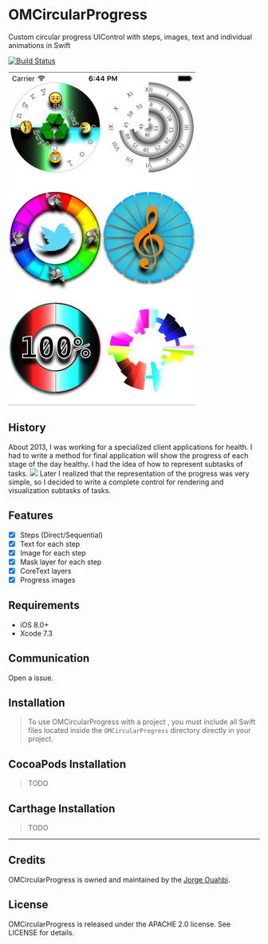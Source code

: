 # OMCircularProgress

Custom circular progress UIControl with steps, images, text and individual animations in Swift

[![Build Status](https://travis-ci.org/jaouahbi/OMCircularProgress.svg?branch=master)](https://travis-ci.org/jaouahbi/OMCircularProgress)

![](https://github.com/jaouahbi/OMCircularProgress/blob/master/ScreenShot/ScreenShot_1.png)

## History

About 2013, I was working for a specialized client applications for health.
I had to write a method for final application will show the progress of each stage of the day healthy.
I had the idea of how to represent subtasks of tasks.
![](https://media.licdn.com/media/p/4/005/02b/387/0b44677.png)
Later I realized that the representation of the progress was very simple, so I decided to write a complete control for rendering and visualization subtasks of tasks.

## Features

- [x] Steps (Direct/Sequential)
- [x] Text for each step
- [x] Image for each step
- [x] Mask layer for each step
- [x] CoreText layers
- [x] Progress images

## Requirements

- iOS 8.0+
- Xcode 7.3

## Communication

Open a issue.

## Installation

> To use OMCircularProgress with a project , you must include all Swift files located inside the `OMCircularProgress` directory directly in your project.

## CocoaPods Installation

> TODO

## Carthage Installation

> TODO

* * *

## Credits

OMCircularProgress is owned and maintained by the [Jorge Ouahbi](https://github.com/jaouahbi).

## License

OMCircularProgress is released under the APACHE 2.0 license. See LICENSE for details.
